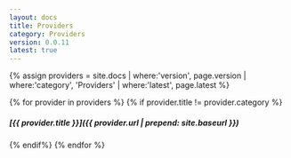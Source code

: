 ```yaml
---
layout: docs
title: Providers
category: Providers
version: 0.0.11
latest: true
---
```


{% assign providers = site.docs | where:'version', page.version | where:'category', 'Providers' | where:'latest', page.latest %}

{% for provider in providers %}
{% if provider.title != provider.category %}
##### [{{ provider.title }}]({{ provider.url | prepend: site.baseurl }})
{% endif%}
{% endfor %}
